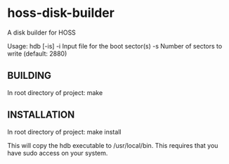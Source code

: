 # hoss-disk-builder
A disk builder for HOSS

Usage: hdb [-is] <filename>
    -i <filename>   Input file for the boot sector(s)
    -s <sectors>    Number of sectors to write (default: 2880)

## BUILDING
In root directory of project:
    make

## INSTALLATION
In root directory of project:
    make install

This will copy the hdb executable to /usr/local/bin.  This requires 
that you have sudo access on your system.